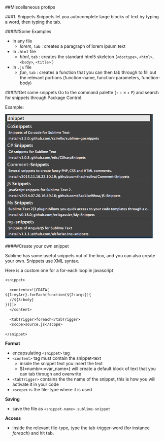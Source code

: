 ##Miscellaneous protips

###1. Snippets
Snippets let you autocomplete large blocks of text by typing a word, then typing the tab. 

#####Some Examples
- In any file
  - *lorem*, `tab` : creates a paragraph of lorem ipsum text
- In `.html` file
  - *html*, `tab` : creates the standard html5 skeleton (`<doctype>`, `<html>`, `<body>`, `<title>` )
- In `.js` file
  - *fun*, `tab` : creates a function that you can then tab through to fill out the relevant portions (function-name, function-parameters, function-body)

#####Get some snippets
Go to the command palette (`⇧` + `⌘` + `P`) and search for snippets through Package Control.

Example: 

![snippets](./images/snippet.png)


#####Create your own snippet

Sublime has some useful snippets out of the box, and you can also create your own. Snippets use XML syntax.

Here is a custom one for a for-each loop in javascript

```
<snippet>

  <content><![CDATA[
${1:myArr}.forEach(function(${2:args}){
  //${3:body}
})]]>
  </content>

  <tabTrigger>foreach</tabTrigger>
  <scope>source.js</scope>

</snippet>

```

**Format**
- encapsulating `<snippet>` tag
- `<content>` tag must contain the snippet-text
  - inside the snippet text you insert the text
  - ${«numbr»:«var_name»} will create a default block of text that you can tab through and overwrite
- `<tabTrigger>` contains the the name of the snippet, this is how you will  activate it in your code
- `<scope>` is the file-type where it is used

**Saving**
- save the file as `«snippet-name».sublime-snippet`

**Access**
- inside the relevant file-type, type the tab-trigger-word (for instance *foreach*) and hit tab. 


